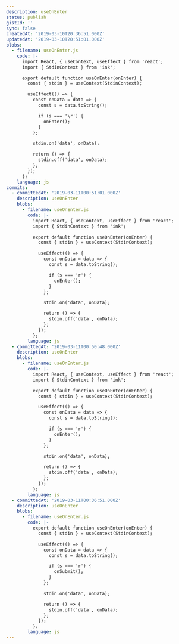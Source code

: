 ```yaml
---
description: useOnEnter
status: publish
gistId: ''
sync: false
createdAt: '2019-03-10T20:36:51.000Z'
updatedAt: '2019-03-10T20:51:01.000Z'
blobs:
  - filename: useOnEnter.js
    code: |-
      import React, { useContext, useEffect } from 'react';
      import { StdinContext } from 'ink';

      export default function useOnEnter(onEnter) {
        const { stdin } = useContext(StdinContext);

        useEffect(() => {
          const onData = data => {
            const s = data.toString();

            if (s === '\r') {
              onEnter();
            }
          };

          stdin.on('data', onData);

          return () => {
            stdin.off('data', onData);
          };
        });
      };
    language: js
commits:
  - committedAt: '2019-03-11T00:51:01.000Z'
    description: useOnEnter
    blobs:
      - filename: useOnEnter.js
        code: |-
          import React, { useContext, useEffect } from 'react';
          import { StdinContext } from 'ink';

          export default function useOnEnter(onEnter) {
            const { stdin } = useContext(StdinContext);

            useEffect(() => {
              const onData = data => {
                const s = data.toString();

                if (s === 'r') {
                  onEnter();
                }
              };

              stdin.on('data', onData);

              return () => {
                stdin.off('data', onData);
              };
            });
          };
        language: js
  - committedAt: '2019-03-11T00:50:48.000Z'
    description: useOnEnter
    blobs:
      - filename: useOnEnter.js
        code: |-
          import React, { useContext, useEffect } from 'react';
          import { StdinContext } from 'ink';

          export default function useOnEnter(onEnter) {
            const { stdin } = useContext(StdinContext);

            useEffect(() => {
              const onData = data => {
                const s = data.toString();

                if (s === 'r') {
                  onEnter();
                }
              };

              stdin.on('data', onData);

              return () => {
                stdin.off('data', onData);
              };
            });
          };
        language: js
  - committedAt: '2019-03-11T00:36:51.000Z'
    description: useOnEnter
    blobs:
      - filename: useOnEnter.js
        code: |-
          export default function useOnEnter(onEnter) {
            const { stdin } = useContext(StdinContext);

            useEffect(() => {
              const onData = data => {
                const s = data.toString();

                if (s === 'r') {
                  onSubmit();
                }
              };

              stdin.on('data', onData);

              return () => {
                stdin.off('data', onData);
              };
            });
          };
        language: js
---
```


